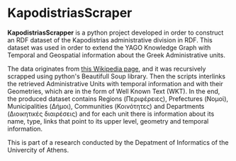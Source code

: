 # KapodistriasScraper

**KapodistriasScrapper** is a python project developed in order to construct an RDF dataset of the Kapodistrias administrative division in RDF. This dataset was used in order to extend the YAGO Knowledge Graph with Temporal and Geospatial information about the Greek Administrative units.

The data originates from [this Wikipedia page]([https://el.wikipedia.org/wiki/%CE%94%CE%B9%CE%BF%CE%B9%CE%BA%CE%B7%CF%84%CE%B9%CE%BA%CE%AE_%CE%B4%CE%B9%CE%B1%CE%AF%CF%81%CE%B5%CF%83%CE%B7_%CF%84%CE%B7%CF%82_%CE%95%CE%BB%CE%BB%CE%AC%CE%B4%CE%B1%CF%82_1997](https://el.wikipedia.org/wiki/%CE%94%CE%B9%CE%BF%CE%B9%CE%BA%CE%B7%CF%84%CE%B9%CE%BA%CE%AE_%CE%B4%CE%B9%CE%B1%CE%AF%CF%81%CE%B5%CF%83%CE%B7_%CF%84%CE%B7%CF%82_%CE%95%CE%BB%CE%BB%CE%AC%CE%B4%CE%B1%CF%82_1997)), and it was recursively scrapped using python's Beautifull Soup library. Then the scripts interlinks the retrieved Administrative Units with temporal information and with their Geometries,  which are in the form of Well Known Text (WKT). In the end, the produced dataset contains Regions (Περιφέρειες), Prefectures (Νομοί), Municipalities (Δήμοι), Communities (Κοινότητες) and Departments (Διοικητικές διαιρέσεις) and for each unit there is information about its name, type, links that point to its upper level, geometry and temporal information.

This is part of a research conducted by the Depatment of Informatics of the Univercity of Athens.
